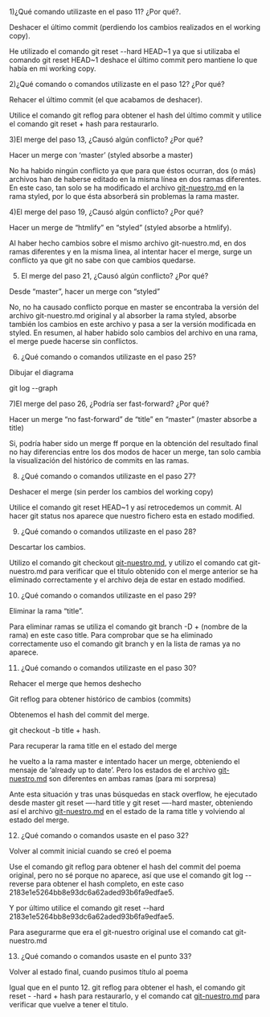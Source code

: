 1)¿Qué comando utilizaste en el paso 11? ¿Por qué?.

Deshacer el último commit (perdiendo los cambios realizados en el    working copy). 

He utilizado el comando git reset --hard HEAD~1 ya que si utilizaba el comando git reset HEAD~1 deshace el último commit pero mantiene lo que había en mi working copy.



2)¿Qué comando o comandos utilizaste en el paso 12? ¿Por qué?

 Rehacer el último commit (el que acabamos de deshacer).

Utilice el comando git reflog para obtener el hash del último commit y utilice el comando git reset + hash para restaurarlo.



3)El merge del paso 13, ¿Causó algún conflicto? ¿Por qué?

 Hacer un merge con ‘master’ (styled absorbe a master)

No ha habido ningún conflicto ya que para que éstos ocurran, dos (o más) archivos han de haberse editado en la misma línea en dos ramas diferentes. En este caso, tan solo se ha modificado el archivo [git-nuestro.md](http://git-nuestro.md) en la rama styled, por lo que ésta absorberá sin problemas la rama master. 



4)El merge del paso 19, ¿Causó algún conflicto? ¿Por qué?

 Hacer un merge de “htmlify” en “styled” (styled absorbe a htmlify).

Al haber hecho cambios sobre el mismo archivo git-nuestro.md, en dos ramas diferentes y en la misma linea, al intentar hacer el merge, surge un conflicto ya que git no sabe con que cambios quedarse.



5) El merge del paso 21, ¿Causó algún conflicto? ¿Por qué?

Desde “master”, hacer un merge con “styled”

No, no ha causado conflicto porque en master se encontraba la versión del archivo git-nuestro.md original y al absorber la rama styled, absorbe también los cambios en este archivo y pasa a ser la versión modificada en styled. En resumen, al haber habido solo cambios del archivo en una rama, el merge puede hacerse sin conflictos.



6) ¿Qué comando o comandos utilizaste en el paso 25?

Dibujar el diagrama

git log --graph



7)El merge del paso 26, ¿Podría ser fast-forward? ¿Por qué? 

Hacer un merge “no fast-forward” de “title” en “master” (master absorbe a title)

Si, podría haber sido un merge ff porque en la obtención del resultado final no hay diferencias entre los dos modos de hacer un merge, tan solo cambia la visualización del histórico de commits en las ramas. 



8) ¿Qué comando o comandos utilizaste en el paso 27?

 Deshacer el merge (sin perder los cambios del working copy)

Utilice el comando git reset HEAD~1 y así retrocedemos un commit. Al hacer git status nos aparece que nuestro fichero esta en estado modified.



9) ¿Qué comando o comandos utilizaste en el paso 28?

Descartar los cambios.

Utilizo el comando git checkout [git-nuestro.md](http://git-nuestro.md/), y utilizo el comando cat git-nuestro.md para verificar que el titulo obtenido con el merge anterior se ha eliminado correctamente y el archivo deja de estar en estado modified.



10) ¿Qué comando o comandos utilizaste en el paso 29?

Eliminar la rama “title”.

Para eliminar ramas se utiliza el comando git branch -D + (nombre de la rama) en este caso title. Para comprobar que se ha eliminado correctamente uso el comando git branch y en la lista de ramas ya no aparece.



11) ¿Qué comando o comandos utilizaste en el paso 30?

 Rehacer el merge que hemos deshecho

Git reflog para obtener histórico de cambios (commits) 

Obtenemos el hash del commit del merge.

git checkout -b title + hash.

Para recuperar la rama title en el estado del merge 

he vuelto a la rama master e intentado hacer un merge, obteniendo el mensaje de ‘already up to date’. Pero los estados de el archivo [git-nuestro.md](http://git-nuestro.md) son diferentes en ambas ramas (para mi sorpresa)

Ante esta situación y tras unas búsquedas en stack overflow, he ejecutado desde master git reset —-hard title y git reset —-hard master, obteniendo así el archivo [git-nuestro.md](http://git-nuestro.md) en el estado de la rama title y volviendo al estado del merge.



12) ¿Qué comando o comandos usaste en el paso 32?

Volver al commit inicial cuando se creó el poema

Use el comando git reflog para obtener el hash del commit del poema original, pero no sé porque no aparece, así que use el comando git log --reverse para obtener el hash completo, en este caso 2183e1e5264bb8e93dc6a62aded93b6fa9edfae5. 

Y por último utilice el comando git reset --hard 2183e1e5264bb8e93dc6a62aded93b6fa9edfae5.

Para asegurarme que era el git-nuestro original use el comando cat git-nuestro.md



13) ¿Qué comando o comandos usaste en el punto 33?

Volver al estado final, cuando pusimos título al poema

Igual que en el punto 12. git reflog para obtener el hash, el comando git reset - -hard + hash para restaurarlo, y el comando cat [git-nuestro.md](http://git-nuestro.md) para verificar que vuelve a tener el titulo.
